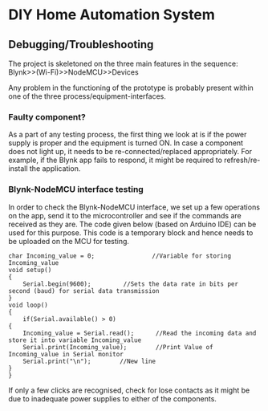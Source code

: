 # DIY Home Automation System

## Debugging/Troubleshooting
The project is skeletoned on the three main features in the sequence:
  Blynk>>(Wi-Fi)>>NodeMCU>>Devices

Any problem in the functioning of the prototype is probably present within one of the three process/equipment-interfaces. 

### Faulty component?
As a part of any testing process, the first thing we look at is if the power supply is proper and the equipment is turned ON. In case a component does not light up, it needs to be re-connected/replaced appropriately. For example, if the Blynk app fails to respond, it might be required to refresh/re-install the application. 

### Blynk-NodeMCU interface testing 
In order to check the Blynk-NodeMCU interface, we set up a few operations on the app, send it to the microcontroller and see if the commands are received as they are. The code given below (based on Arduino IDE) can be used for this purpose. This code is a temporary block and hence needs to be uploaded on the MCU for testing. 

    char Incoming_value = 0;                //Variable for storing Incoming_value
    void setup() 
    {
        Serial.begin(9600);         //Sets the data rate in bits per second (baud) for serial data transmission
    }
    void loop()
    {
        if(Serial.available() > 0)  
    {
        Incoming_value = Serial.read();      //Read the incoming data and store it into variable Incoming_value
        Serial.print(Incoming_value);        //Print Value of Incoming_value in Serial monitor
        Serial.print("\n");        //New line 
    }                            
    } 
    
If only a few clicks are recognised, check for lose contacts as it might be due to inadequate power supplies to either of the components.
